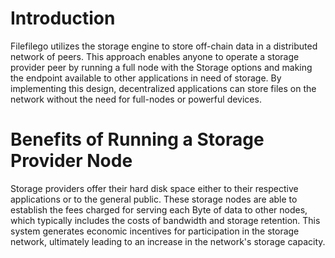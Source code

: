 # Introduction

Filefilego utilizes the storage engine to store off-chain data in a distributed network of peers. This approach enables anyone to operate a storage provider peer by running a full node with the Storage options and making the endpoint available to other applications in need of storage. By implementing this design, decentralized applications can store files on the network without the need for full-nodes or powerful devices.

# Benefits of Running a Storage Provider Node

Storage providers offer their hard disk space either to their respective applications or to the general public. These storage nodes are able to establish the fees charged for serving each Byte of data to other nodes, which typically includes the costs of bandwidth and storage retention. This system generates economic incentives for participation in the storage network, ultimately leading to an increase in the network's storage capacity.

